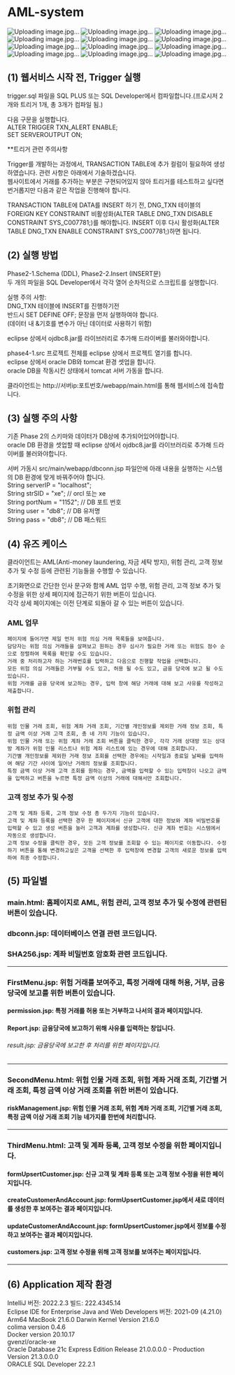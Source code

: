 # AML-system
![Uploading image.jpg...](/Presentation/1.png)
![Uploading image.jpg...](/Presentation/2.png)
![Uploading image.jpg...](/Presentation/3.png)
![Uploading image.jpg...](/Presentation/4.png)
![Uploading image.jpg...](/Presentation/5.png)
![Uploading image.jpg...](/Presentation/6.png)
![Uploading image.jpg...](/Presentation/7.png)
![Uploading image.jpg...](/Presentation/8.png)
![Uploading image.jpg...](/Presentation/9.png)
![Uploading image.jpg...](/Presentation/10.png)
![Uploading image.jpg...](/Presentation/11.png)
![Uploading image.jpg...](/Presentation/12.png)

## (1) 웹서비스 시작 전, Trigger 실행  

  trigger.sql 파일을 SQL PLUS 또는 SQL Developer에서 컴파일합니다.(프로시저 2개와 트리거 1개, 총 3개가 컴파일 됨.)  
  
  다음 구문을 실행합니다.  
  ALTER TRIGGER TXN_ALERT ENABLE;   
  SET SERVEROUTPUT ON;  
    
  **트리거 관련 주의사항  
    
  Trigger를 개발하는 과정에서, TRANSACTION TABLE에 추가 컬럼이 필요하여 생성하였습니다. 관련 사항은 아래에서 기술하겠습니다.  
  웹사이트에서 거래를 추가하는 부분은 구현되어있지 않아 트리거를 테스트하고 싶다면 번거롭지만 다음과 같은 작업을 진행해야 합니다.  
    
  TRANSACTION TABLE에 DATA를 INSERT 하기 전, DNG_TXN 테이블의 FOREIGN KEY CONSTRAINT 비활성화(ALTER TABLE DNG_TXN DISABLE CONSTRAINT SYS_C007781;)를 해야합니다.   INSERT 이후 다시 활성화(ALTER TABLE DNG_TXN ENABLE CONSTRAINT SYS_C007781;)하면 됩니다.   
   

## (2) 실행 방법
  Phase2-1.Schema (DDL), Phase2-2.Insert (INSERT문)  
  두 개의 파일을 SQL Developer에서 각각 열어 순차적으로 스크립트를 실행합니다.  
    
  실행 주의 사항:  
  DNG_TXN 테이블에 INSERT를 진행하기전  
  반드시 SET DEFINE OFF; 문장을 먼저 실행하여야 합니다.  
  (데이터 내 &기호를 변수가 아닌 데이터로 사용하기 위함)  
    
  eclipse 상에서 ojdbc8.jar를 라이브러리로 추가해 드라이버를 불러와야합니다.  
  
  phase4-1.src 프로젝트 전체를 eclipse 상에서 프로젝트 열기를 합니다.  
  eclipse 상에서 oracle DB와 tomcat 환경 셋업을 합니다.  
  oracle DB을 작동시킨 상태에서 tomcat 서버 가동을 합니다.  
  
  클라이언트는 http://서버ip:포트번호/webapp/main.html를 통해 웹서비스에 접속합니다.  
  
## (3) 실행 주의 사항
  기존 Phase 2의 스키마와 데이터가 DB상에 추가되어있어야합니다.  
  oracle DB 환경을 셋업할 때 eclipse 상에서 ojdbc8.jar를 라이브러리로 추가해 드라이버를 불러와야합니다.  
  
  서버 가동시 src/main/webapp/dbconn.jsp 파일안에 아래 내용을 실행하는 시스템의 DB 환경에 맞게 바꿔주어야 합니다.  
  String serverIP = "localhost";  
  String strSID = "xe"; // orcl 또는 xe  
  String portNum = "1152"; // DB 포트 번호   
  String user = "db8"; // DB 유저명  
  String pass = "db8"; // DB 패스워드  
  

## (4) 유즈 케이스
  클라이언트는 AML(Anti-money laundering, 자금 세탁 방지), 위험 관리, 고객 정보 추가 및 수정 등에 관련된 기능들을 수행할 수 있습니다.  
   
  초기화면으로 간단한 인사 문구와 함께 AML 업무 수행, 위험 관리, 고객 정보 추가 및 수정을 위한 상세 페이지에 접근하기 위한 버튼이 있습니다.  
  각각 상세 페이지에는 이전 단계로 되돌아 갈 수 있는 버튼이 있습니다.  
    
### AML 업무  

    페이지에 들어가면 제일 먼저 위험 의심 거래 목록들을 보여줍니다.
    담당자는 위험 의심 거래들을 살펴보고 원하는 경우 심사가 필요한 거래 또는 위험도 점수 순으로 정렬하여 목록을 확인할 수도 있습니다.
    거래 중 처리하고자 하는 거래번호를 입력하고 다음으로 진행할 작업을 선택합니다.
    모든 위험 의심 거래들은 거부될 수도 있고, 허용 될 수도 있고, 금융 당국에 보고 될 수도 있습니다.
    위험 거래를 금융 당국에 보고하는 경우, 입력 창에 해당 거래에 대해 보고 사유를 작성하고 제출합니다.
      
### 위험 관리  

    위험 인물 거래 조회, 위험 계좌 거래 조회, 기간별 개인정보를 제외한 거래 정보 조회, 특정 금액 이상 거래 고객 조회, 총 네 가지 기능이 있습니다.
    위험 인물 거래 또는 위험 계좌 거래 조회 버튼을 클릭한 경우, 각각 거래 상대방 또는 상대방 계좌가 위험 인물 리스트나 위험 계좌 리스트에 있는 경우에 대해 조회합니다.
    기간별 개인정보를 제외한 거래 정보 조회를 선택한 경우에는 시작일과 종료일 날짜를 입력하여 해당 기간 사이에 일어난 거래의 정보를 조회합니다.
    특정 금액 이상 거래 고객 조회를 원하는 경우, 금액을 입력할 수 있는 입력창이 나오고 금액을 입력하고 버튼을 누르면 특정 금액 이상의 거래에 대해서만 조회합니다.
    
### 고객 정보 추가 및 수정  

    고객 및 계좌 등록, 고객 정보 수정 총 두가지 기능이 있습니다.  
    고객 및 계좌 등록을 선택한 경우 한 페이지에서 신규 고객에 대한 정보와 계좌 비밀번호를 입력할 수 있고 생성 버튼을 눌러 고객과 계좌를 생성합니다. 신규 계좌 번호는 시스템에서 자동으로 생성합니다.
    고객 정보 수정을 클릭한 경우, 모든 고객 정보를 조회할 수 있는 페이지로 이동합니다. 수정하기 버튼을 통해 변경하고싶은 고객을 선택한 후 입력창에 변경할 고객의 새로운 정보를 입력하여 최종 수정합니다.
  
## (5) 파일별 
### main.html: 홈페이지로 AML, 위험 관리, 고객 정보 추가 및 수정에 관련된 버튼이 있습니다.  
### dbconn.jsp: 데이터베이스 연결 관련 코드입니다.  
### SHA256.jsp: 계좌 비밀번호 암호화 관련 코드입니다.  
---
### FirstMenu.jsp: 위험 거래를 보여주고, 특정 거래에 대해 허용, 거부, 금융당국에 보고를 위한 버튼이 있습니다.  
#### permission.jsp: 특정 거래를 허용 또는 거부하고 나서의 결과 페이지입니다.  
#### Report.jsp: 금융당국에 보고하기 위해 사유를 입력하는 창입니다.  
###### result.jsp: 금융당국에 보고한 후 처리를 위한 페이지입니다.  
---
### SecondMenu.html: 위험 인물 거래 조회, 위험 계좌 거래 조회, 기간별 거래 조회, 특정 금액 이상 거래 조회를 위한 버튼이 있습니다.   
#### riskManagement.jsp: 위험 인물 거래 조회, 위험 계좌 거래 조회, 기간별 거래 조회, 특정 금액 이상 거래 조회 기능 네가지를 한번에 처리합니다.  
---
### ThirdMenu.html: 고객 및 계좌 등록, 고객 정보 수정을 위한 페이지입니다.  
#### formUpsertCustomer.jsp: 신규 고객 및 계좌 등록 또는 고객 정보 수정을 위한 페이지입니다.  
#### createCustomerAndAccount.jsp: formUpsertCustomer.jsp에서 새로 데이터를 생성한 후 보여주는 결과 페이지입니다.  
#### updateCustomerAndAccount.jsp: formUpsertCustomer.jsp에서 정보를 수정하고 보여주는 결과 페이지입니다.  
#### customers.jsp: 고객 정보 수정을 위해 고객 정보를 보여주는 페이지입니다.  
---
  
## (6) Application 제작 환경
  IntelliJ 버전: 2022.2.3 빌드: 222.4345.14  
  Eclipse IDE for Enterprise Java and Web Developers 버전: 2021-09 (4.21.0)  
  Arm64 MacBook 21.6.0 Darwin Kernel Version 21.6.0  
  colima version 0.4.6  
  Docker version 20.10.17  
  gvenzl/oracle-xe  
  Oracle Database 21c Express Edition Release 21.0.0.0.0 - Production  
  Version 21.3.0.0.0  
  ORACLE SQL Developer 22.2.1  
